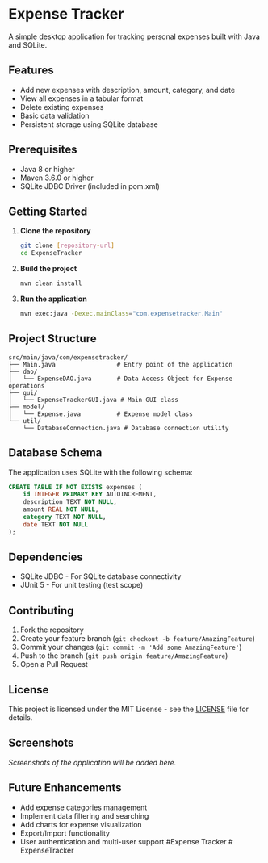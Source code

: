 # Expense Tracker

A simple desktop application for tracking personal expenses built with Java and SQLite.

## Features

- Add new expenses with description, amount, category, and date
- View all expenses in a tabular format
- Delete existing expenses
- Basic data validation
- Persistent storage using SQLite database

## Prerequisites

- Java 8 or higher
- Maven 3.6.0 or higher
- SQLite JDBC Driver (included in pom.xml)

## Getting Started

1. **Clone the repository**
   ```bash
   git clone [repository-url]
   cd ExpenseTracker
   ```

2. **Build the project**
   ```bash
   mvn clean install
   ```

3. **Run the application**
   ```bash
   mvn exec:java -Dexec.mainClass="com.expensetracker.Main"
   ```

## Project Structure

```
src/main/java/com/expensetracker/
├── Main.java                 # Entry point of the application
├── dao/
│   └── ExpenseDAO.java       # Data Access Object for Expense operations
├── gui/
│   └── ExpenseTrackerGUI.java # Main GUI class
├── model/
│   └── Expense.java          # Expense model class
└── util/
    └── DatabaseConnection.java # Database connection utility
```

## Database Schema

The application uses SQLite with the following schema:

```sql
CREATE TABLE IF NOT EXISTS expenses (
    id INTEGER PRIMARY KEY AUTOINCREMENT,
    description TEXT NOT NULL,
    amount REAL NOT NULL,
    category TEXT NOT NULL,
    date TEXT NOT NULL
);
```

## Dependencies

- SQLite JDBC - For SQLite database connectivity
- JUnit 5 - For unit testing (test scope)

## Contributing

1. Fork the repository
2. Create your feature branch (`git checkout -b feature/AmazingFeature`)
3. Commit your changes (`git commit -m 'Add some AmazingFeature'`)
4. Push to the branch (`git push origin feature/AmazingFeature`)
5. Open a Pull Request

## License

This project is licensed under the MIT License - see the [LICENSE](LICENSE) file for details.

## Screenshots

*Screenshots of the application will be added here.*

## Future Enhancements

- Add expense categories management
- Implement data filtering and searching
- Add charts for expense visualization
- Export/Import functionality
- User authentication and multi-user support
# E x p e n s e   T r a c k e r  
 #   E x p e n s e T r a c k e r  
 